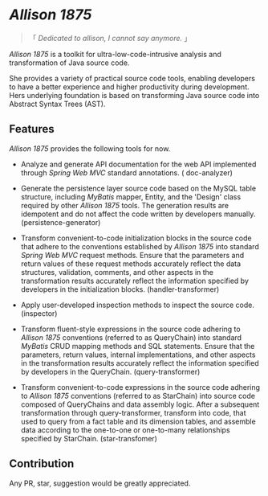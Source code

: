 # *Allison 1875*

> 「 *Dedicated to allison, I cannot say anymore.* 」

*Allison 1875* is a toolkit for ultra-low-code-intrusive analysis and transformation of Java source code.

She provides a variety of practical source code tools, enabling developers to have a better experience and higher
productivity during development. Hers underlying foundation is based on transforming Java source code into Abstract
Syntax Trees (AST).

## Features

*Allison 1875* provides the following tools for now.

- Analyze and generate API documentation for the web API implemented through *Spring Web MVC* standard annotations. (
  doc-analyzer)

- Generate the persistence layer source code based on the MySQL table structure, including *MyBatis* mapper, Entity, and
  the 'Design' class required by other *Allison 1875* tools. The generation results are idempotent and do not affect the
  code written by developers manually. (persistence-generator)

- Transform convenient-to-code initialization blocks in the source code that adhere to the conventions established by
  *Allison 1875* into standard *Spring Web MVC* request methods. Ensure that the parameters and return values of these
  request methods accurately reflect the data structures, validation, comments, and other aspects in the transformation
  results accurately reflect the information specified by developers in the initialization blocks. (handler-transformer)

- Apply user-developed inspection methods to inspect the source code. (inspector)

- Transform fluent-style expressions in the source code adhering to *Allison 1875* conventions (referred to as
  QueryChain)
  into standard *MyBatis* CRUD mapping methods and SQL statements. Ensure that the parameters, return values, internal
  implementations, and other aspects in the transformation results accurately reflect the information specified by
  developers in the QueryChain.  (query-transformer)

- Transform convenient-to-code expressions in the source code adhering to *Allison 1875* conventions (referred to as
  StarChain) into source code composed of QueryChains and data assembly logic. After a subsequent transformation through
  query-transformer, transform into code, that used to query from a fact table and its dimension tables, and assemble
  data according to the one-to-one or one-to-many relationships specified by StarChain. (star-transfomer)

## Contribution

Any PR, star, suggestion would be greatly appreciated.
